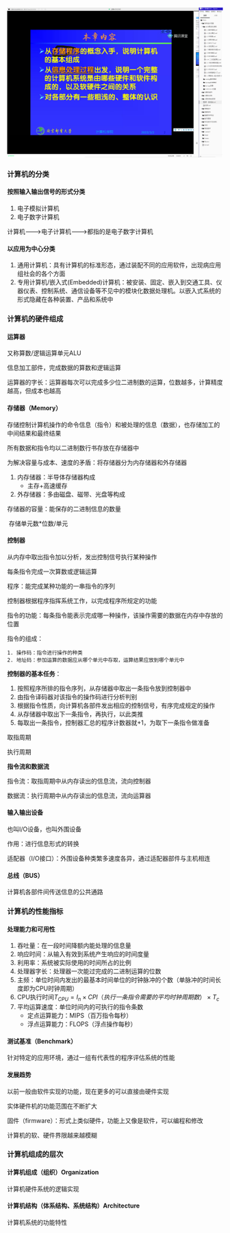 ![0](https://raw.githubusercontent.com/wangpaopao-lei/pic/master/0.png)

### 计算机的分类

#### 按照输入输出信号的形式分类

1. 电子模拟计算机
2. 电子数字计算机

计算机--->电子计算机--->都指的是电子数字计算机

#### 以应用为中心分类

1. 通用计算机：具有计算机的标准形态，通过装配不同的应用软件，出现病应用组社会的各个方面
2. 专用计算机/嵌入式(Embedded)计算机：被安装、固定、嵌入到交通工具、仪器仪表、控制系统、通信设备等不见中的模块化数据处理机。以嵌入式系统的形式隐藏在各种装置、产品和系统中

### 计算机的硬件组成

#### 运算器

又称算数/逻辑运算单元ALU

信息加工部件，完成数据的算数和逻辑运算

运算器的字长：运算器每次可以完成多少位二进制数的运算，位数越多，计算精度越高，但成本也越高

#### 存储器（Memory）

存储控制计算机操作的命令信息（指令）和被处理的信息（数据），也存储加工的中间结果和最终结果

所有数据和指令均以二进制数行书存放在存储器中

为解决容量与成本、速度的矛盾：将存储器分为内存储器和外存储器

1. 内存储器：半导体存储器构成
   * 主存+高速缓存
2. 外存储器：多由磁盘、磁带、光盘等构成

存储器的容量：能保存的二进制信息的数量

​		存储单元数*位数/单元

#### 控制器

从内存中取出指令加以分析，发出控制信号执行某种操作

每条指令完成一次算数或逻辑运算

程序：能完成某种功能的一串指令的序列

控制器根据程序指挥系统工作，以完成程序所规定的功能

指令的功能：每条指令能表示完成哪一种操作，该操作需要的数据在内存中存放的位置

指令的组成：

	1. 操作码：指令进行操作的种类
	2. 地址码：参加运算的数据应从哪个单元中存取，运算结果应放到哪个单元中

**控制器的基本任务**：

1. 按照程序所排的指令序列，从存储器中取出一条指令放到控制器中
2. 由指令译码器对该指令的操作码进行分析判别
3. 根据指令性质，向计算机各部件发出相应的控制信号，有序完成规定的操作
4. 从存储器中取出下一条指令，再执行，以此类推
5. 每取出一条指令，控制器汇总的程序计数器就+1，为取下一条指令做准备

取指周期

执行周期

**指令流和数据流**

指令流：取指周期中从内存读出的信息流，流向控制器

数据流：执行周期中从内存读出的信息流，流向运算器

#### 输入输出设备

也叫I/O设备，也叫外围设备

作用：进行信息形式的转换

适配器（I/O接口）：外围设备种类繁多速度各异，通过适配器部件与主机相连

#### 总线（BUS）

计算机各部件间传送信息的公共通路

### 计算机的性能指标

#### 处理能力和可用性

1. 吞吐量：在一段时间降额内能处理的信息量
2. 响应时间：从输入有效到系统产生响应的时间度量
3. 利用率：系统被实际使用的时间所占的比例
4. 处理器字长：处理器一次能过完成的二进制运算的位数
5. 主频：单位时间内发出的最基本时间单位的时钟脉冲的个数（单脉冲的时间长度即为CPU时钟周期）
6. CPU执行时间$T_{CPU}=I_n\times CPI（执行一条指令需要的平均时钟周期数）\times T_c$
7. 平均运算速度：单位时间内的可执行的指令条数
   * 定点运算能力：MIPS（百万指令每秒）
   * 浮点运算能力：FLOPS（浮点操作每秒）

#### 测试基准（Benchmark）

针对特定的应用环境，通过一组有代表性的程序评估系统的性能

#### 发展趋势

以前一般由软件实现的功能，现在更多的可以直接由硬件实现

实体硬件机的功能范围在不断扩大

固件（firmware）：形式上类似硬件，功能上又像是软件，可以编程和修改

计算机的软、硬件界限越来越模糊

### 计算机组成的层次

#### 计算机组成（组织）Organization

计算机硬件系统的逻辑实现

#### 计算机结构（体系结构、系统结构）Architecture

计算机系统的功能特性

